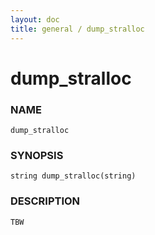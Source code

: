 ```yaml
---
layout: doc
title: general / dump_stralloc
---
```

# dump_stralloc

### NAME

    dump_stralloc

### SYNOPSIS

    string dump_stralloc(string)

### DESCRIPTION

    TBW

